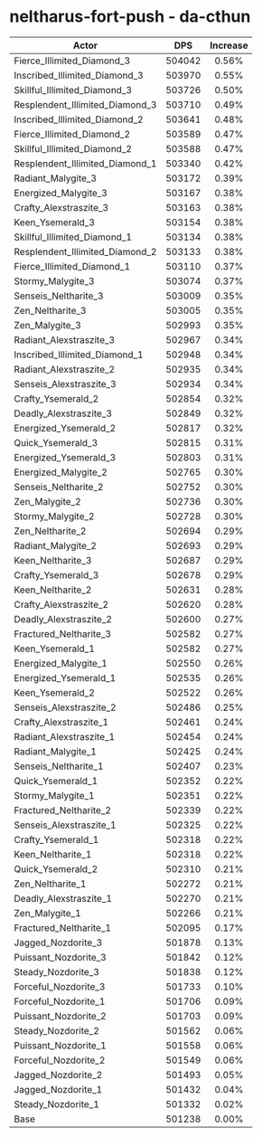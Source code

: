 # neltharus-fort-push - da-cthun
| Actor | DPS | Increase |
|---|:---:|:---:|
|Fierce_Illimited_Diamond_3|504042|0.56%|
|Inscribed_Illimited_Diamond_3|503970|0.55%|
|Skillful_Illimited_Diamond_3|503726|0.50%|
|Resplendent_Illimited_Diamond_3|503710|0.49%|
|Inscribed_Illimited_Diamond_2|503641|0.48%|
|Fierce_Illimited_Diamond_2|503589|0.47%|
|Skillful_Illimited_Diamond_2|503588|0.47%|
|Resplendent_Illimited_Diamond_1|503340|0.42%|
|Radiant_Malygite_3|503172|0.39%|
|Energized_Malygite_3|503167|0.38%|
|Crafty_Alexstraszite_3|503163|0.38%|
|Keen_Ysemerald_3|503154|0.38%|
|Skillful_Illimited_Diamond_1|503134|0.38%|
|Resplendent_Illimited_Diamond_2|503133|0.38%|
|Fierce_Illimited_Diamond_1|503110|0.37%|
|Stormy_Malygite_3|503074|0.37%|
|Senseis_Neltharite_3|503009|0.35%|
|Zen_Neltharite_3|503005|0.35%|
|Zen_Malygite_3|502993|0.35%|
|Radiant_Alexstraszite_3|502967|0.34%|
|Inscribed_Illimited_Diamond_1|502948|0.34%|
|Radiant_Alexstraszite_2|502935|0.34%|
|Senseis_Alexstraszite_3|502934|0.34%|
|Crafty_Ysemerald_2|502854|0.32%|
|Deadly_Alexstraszite_3|502849|0.32%|
|Energized_Ysemerald_2|502817|0.32%|
|Quick_Ysemerald_3|502815|0.31%|
|Energized_Ysemerald_3|502803|0.31%|
|Energized_Malygite_2|502765|0.30%|
|Senseis_Neltharite_2|502752|0.30%|
|Zen_Malygite_2|502736|0.30%|
|Stormy_Malygite_2|502728|0.30%|
|Zen_Neltharite_2|502694|0.29%|
|Radiant_Malygite_2|502693|0.29%|
|Keen_Neltharite_3|502687|0.29%|
|Crafty_Ysemerald_3|502678|0.29%|
|Keen_Neltharite_2|502631|0.28%|
|Crafty_Alexstraszite_2|502620|0.28%|
|Deadly_Alexstraszite_2|502600|0.27%|
|Fractured_Neltharite_3|502582|0.27%|
|Keen_Ysemerald_1|502582|0.27%|
|Energized_Malygite_1|502550|0.26%|
|Energized_Ysemerald_1|502535|0.26%|
|Keen_Ysemerald_2|502522|0.26%|
|Senseis_Alexstraszite_2|502486|0.25%|
|Crafty_Alexstraszite_1|502461|0.24%|
|Radiant_Alexstraszite_1|502454|0.24%|
|Radiant_Malygite_1|502425|0.24%|
|Senseis_Neltharite_1|502407|0.23%|
|Quick_Ysemerald_1|502352|0.22%|
|Stormy_Malygite_1|502351|0.22%|
|Fractured_Neltharite_2|502339|0.22%|
|Senseis_Alexstraszite_1|502325|0.22%|
|Crafty_Ysemerald_1|502318|0.22%|
|Keen_Neltharite_1|502318|0.22%|
|Quick_Ysemerald_2|502310|0.21%|
|Zen_Neltharite_1|502272|0.21%|
|Deadly_Alexstraszite_1|502270|0.21%|
|Zen_Malygite_1|502266|0.21%|
|Fractured_Neltharite_1|502095|0.17%|
|Jagged_Nozdorite_3|501878|0.13%|
|Puissant_Nozdorite_3|501842|0.12%|
|Steady_Nozdorite_3|501838|0.12%|
|Forceful_Nozdorite_3|501733|0.10%|
|Forceful_Nozdorite_1|501706|0.09%|
|Puissant_Nozdorite_2|501703|0.09%|
|Steady_Nozdorite_2|501562|0.06%|
|Puissant_Nozdorite_1|501558|0.06%|
|Forceful_Nozdorite_2|501549|0.06%|
|Jagged_Nozdorite_2|501493|0.05%|
|Jagged_Nozdorite_1|501432|0.04%|
|Steady_Nozdorite_1|501332|0.02%|
|Base|501238|0.00%|
